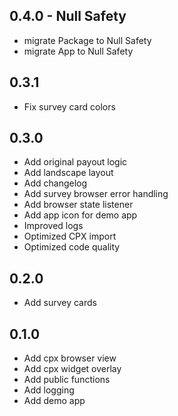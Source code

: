 ## 0.4.0 - Null Safety

* migrate Package to Null Safety
* migrate App to Null Safety

## 0.3.1

* Fix survey card colors

## 0.3.0

* Add original payout logic
* Add landscape layout
* Add changelog
* Add survey browser error handling
* Add browser state listener
* Add app icon for demo app
* Improved logs
* Optimized CPX import
* Optimized code quality

## 0.2.0

* Add survey cards

## 0.1.0

* Add cpx browser view
* Add cpx widget overlay
* Add public functions
* Add logging
* Add demo app